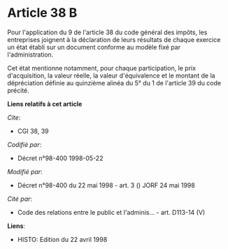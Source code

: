 # Article 38 B

Pour l'application du 9 de l'article 38 du code général des impôts, les entreprises joignent à la déclaration de leurs
résultats de chaque exercice un état établi sur un document conforme au modèle fixé par l'administration.

Cet état mentionne notamment, pour chaque participation, le prix d'acquisition, la valeur réelle, la valeur d'équivalence et
le montant de la dépréciation définie au quinzième alinéa du 5° du 1 de l'article 39 du code précité.

**Liens relatifs à cet article**

_Cite_:

  - CGI 38, 39

_Codifié par_:

  - Décret n°98-400 1998-05-22

_Modifié par_:

  - Décret n°98-400 du 22 mai 1998 - art. 3 () JORF 24 mai 1998

_Cité par_:

  - Code des relations entre le public et l'adminis... - art. D113-14 (V)

**Liens**:

  - HISTO: Edition du 22 avril 1998
